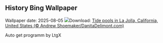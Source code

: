 ## History Bing Wallpaper
Wallpaper date: 2025-08-05
![](https://www.bing.com/th?id=OHR.CaliforniaTidepool_EN-GB1490855103_UHD.jpg&w=1000)Download: [Tide pools in La Jolla, California, United States (© Andrew Shoemaker/DanitaDelimont.com)](https://www.bing.com/th?id=OHR.CaliforniaTidepool_EN-GB1490855103_UHD.jpg)

Auto get programm by LtgX
